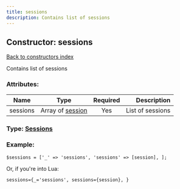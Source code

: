 ```yaml
---
title: sessions
description: Contains list of sessions
---
```

## Constructor: sessions  
[Back to constructors index](index.md)



Contains list of sessions

### Attributes:

| Name     |    Type       | Required | Description |
|----------|:-------------:|:--------:|------------:|
|sessions|Array of [session](../constructors/session.md) | Yes|List of sessions|



### Type: [Sessions](../types/Sessions.md)


### Example:

```
$sessions = ['_' => 'sessions', 'sessions' => [session], ];
```  

Or, if you're into Lua:  


```
sessions={_='sessions', sessions={session}, }

```


